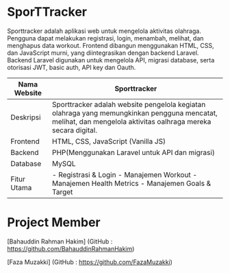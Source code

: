 # SporTTracker

Sporttracker adalah aplikasi web untuk mengelola aktivitas olahraga. Pengguna 
dapat melakukan registrasi, login, menambah, melihat, dan menghapus data 
workout. 
Frontend dibangun menggunakan HTML, CSS, dan JavaScript murni, yang 
diintegrasikan dengan backend Laravel. Backend Laravel digunakan untuk 
mengelola API, migrasi database, serta otorisasi JWT, basic auth, API key dan Oauth. 



| Nama Website | Sporttracker                                                                                                                                                  |
|--------------|---------------------------------------------------------------------------------------------------------------------------------------------------------------|
| Deskripsi    | Sporttracker adalah website pengelola kegiatan olahraga yang memungkinkan pengguna mencatat, melihat, dan mengelola aktivitas oalhraga mereka secara digital. |
| Frontend     | HTML, CSS, JavaScript (Vanilla JS)                                                                                                                            |
| Backend      | PHP(Menggunakan Laravel untuk API dan migrasi)                                                                                                                |
| Database     | MySQL                                                                                                                                                         |
| Fitur Utama  | - Registrasi & Login - Manajemen Workout - Manajemen Health Metrics - Manajemen Goals & Target                                                                |



# Project Member
[Bahauddin Rahman Hakim]  (GitHub : https://github.com/BahauddinRahmanHakim)

[Faza Muzakki]            (GitHub : https://github.com/FazaMuzakki)
